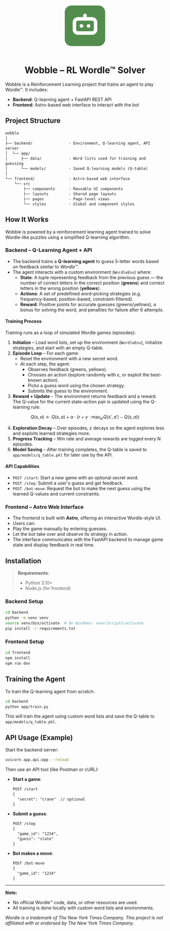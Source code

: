 <div align="center">
  <br/>
  <img src="frontend/public/favicon.svg" width="128" />
  <br/>
  <br/>
  <h1>Wobble – RL Wordle™ Solver</h1>
</div>
Wobble is a Reinforcement Learning project that trains an agent to play Wordle™. It includes:

- **Backend**: Q-learning agent + FastAPI REST API
- **Frontend**: Astro-based web interface to interact with the bot

## Project Structure

```
wobble
│
├── backend/                - Environment, Q-learning agent, API server
│  └── app/
│      ├── data/            - Word lists used for training and guessing
│      └── models/          - Saved Q-learning models (Q-table)
│
└── frontend/               - Astro-based web interface
    └── src
        ├── components      - Reusable UI components
        ├── layouts         - Shared page layouts
        ├── pages           - Page-level views
        └── styles          - Global and component styles
```

## How It Works

Wobble is powered by a reinforcement learning agent trained to solve Wordle-like puzzles using a simplified Q-learning algorithm.

### Backend – Q-Learning Agent + API

- The backend trains a **Q-learning agent** to guess 5-letter words based on feedback similar to *Wordle™*.
- The agent interacts with a custom environment (`WordleEnv`) where:
  - **State**: A tuple representing feedback from the previous guess — the number of correct letters in the correct position (**greens**) and correct letters in the wrong position (**yellows**).
  - **Actions**: A set of predefined word-picking strategies (e.g. frequency-based, position-based, constraint-filtered).
  - **Reward**: Positive points for accurate guesses (greens/yellows), a bonus for solving the word, and penalties for failure after 6 attempts.

#### Training Process

Training runs as a loop of simulated Wordle games (episodes):

1. **Initialize** – Load word lists, set up the environment (`WordleEnv`), initialize strategies, and start with an empty Q-table.
2. **Episode Loop** – For each game:
   - Reset the environment with a new secret word.
   - At each step, the agent:
     - Observes feedback (greens, yellows).
     - Chooses an action (explore randomly with ε, or exploit the best-known action).
     - Picks a guess word using the chosen strategy.
     - Submits the guess to the environment.
3. **Reward + Update** – The environment returns feedback and a reward.
   The Q-value for the current state–action pair is updated using the Q-learning rule:

$$
Q(s, a) \leftarrow Q(s, a) + \alpha \cdot \Big( r + \gamma \cdot \max_{a'} Q(s', a') - Q(s, a) \Big)
$$


4. **Exploration Decay** – Over episodes, $\varepsilon$ decays so the agent explores less and exploits learned strategies more.
5. **Progress Tracking** – Win rate and average rewards are logged every N episodes.
6. **Model Saving** – After training completes, the Q-table is saved to `app/models/q_table.pkl` for later use by the API.

#### API Capabilities

- `POST /start`: Start a new game with an optional secret word.
- `POST /step`: Submit a user's guess and get feedback.
- `POST /bot-move`: Request the bot to make the next guess using the learned Q-values and current constraints.

### Frontend – Astro Web Interface

- The frontend is built with **Astro**, offering an interactive Wordle-style UI.
- Users can:
- Play the game manually by entering guesses.
- Let the bot take over and observe its strategy in action.
- The interface communicates with the FastAPI backend to manage game state and display feedback in real time.

## Installation

> **Requirements**:
> - Python 3.10+
> - Node.js (for frontend)

### Backend Setup

```bash
cd backend
python -m venv venv
source venv/bin/activate  # On Windows: venv\Scripts\activate
pip install -r requirements.txt
````

### Frontend Setup

```bash
cd frontend
npm install
npm run dev
```

## Training the Agent

To train the Q-learning agent from scratch:

```bash
cd backend
python app/train.py
```

This will train the agent using custom word lists and save the Q-table to `app/models/q_table.pkl`.

## API Usage (Example)

Start the backend server:

```bash
uvicorn app.api:app --reload
```

Then use an API tool (like Postman or cURL):

* **Start a game**:

  ```http
  POST /start
  {
    "secret": "crane"  // optional
  }
  ```

* **Submit a guess**:

  ```http
  POST /step
  {
    "game_id": "1234",
    "guess": "slate"
  }
  ```

* **Bot makes a move**:

  ```http
  POST /bot-move
  {
    "game_id": "1234"
  }
  ```

---

**Note:**

* No official Wordle™ code, data, or other resources are used.
* All training is done locally with custom word lists and environments.

*Wordle is a trademark of The New York Times Company. This project is not affiliated with or endorsed by The New York Times Company.*
